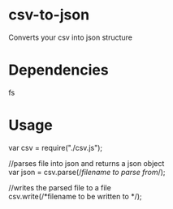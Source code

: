 csv-to-json
=======

Converts your csv into json structure

Dependencies
====
fs

Usage
=====
var csv = require("./csv.js");

//parses file into json and returns a json object<br>
var json = csv.parse(/*filename to parse from*/);

//writes the parsed file to a file<br>
csv.write(/*filename to be written to */);

